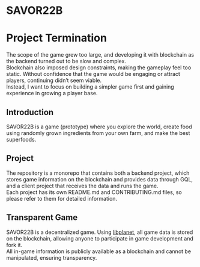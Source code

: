 # SAVOR22B

# Project Termination
The scope of the game grew too large, and developing it with blockchain as the backend turned out to be slow and complex.  
Blockchain also imposed design constraints, making the gameplay feel too static. Without confidence that the game would be engaging or attract players, continuing didn’t seem viable.  
Instead, I want to focus on building a simpler game first and gaining experience in growing a player base.

## Introduction
SAVOR22B is a game (prototype) where you explore the world, create food using randomly grown ingredients from your own farm, and make the best superfoods.

## Project
The repository is a monorepo that contains both a backend project, which stores game information on the blockchain and provides data through GQL, and a client project that receives the data and runs the game.  
Each project has its own README.md and CONTRIBUTING.md files, so please refer to them for detailed information.

## Transparent Game
SAVOR22B is a decentralized game. Using [libplanet](https://github.com/planetarium/libplanet), all game data is stored on the blockchain, allowing anyone to participate in game development and fork it.  
All in-game information is publicly available as a blockchain and cannot be manipulated, ensuring transparency.
